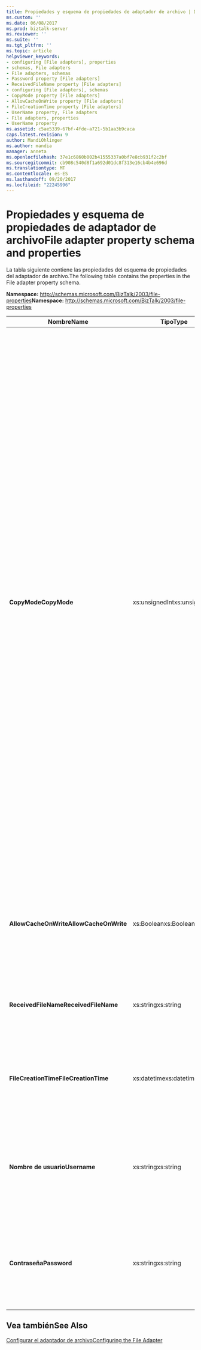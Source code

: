```yaml
---
title: Propiedades y esquema de propiedades de adaptador de archivo | Documentos de Microsoft
ms.custom: ''
ms.date: 06/08/2017
ms.prod: biztalk-server
ms.reviewer: ''
ms.suite: ''
ms.tgt_pltfrm: ''
ms.topic: article
helpviewer_keywords:
- configuring [File adapters], properties
- schemas, File adapters
- File adapters, schemas
- Password property [File adapters]
- ReceivedFileName property [File adapters]
- configuring [File adapters], schemas
- CopyMode property [File adapters]
- AllowCacheOnWrite property [File adapters]
- FileCreationTime property [File adapters]
- UserName property, File adapters
- File adapters, properties
- UserName property
ms.assetid: c5ae5339-67bf-4fde-a721-5b1aa3b9caca
caps.latest.revision: 9
author: MandiOhlinger
ms.author: mandia
manager: anneta
ms.openlocfilehash: 37e1c6860b002b41555337a0bf7e8cb931f2c2bf
ms.sourcegitcommit: cb908c540d8f1a692d01dc8f313e16cb4b4e696d
ms.translationtype: MT
ms.contentlocale: es-ES
ms.lasthandoff: 09/20/2017
ms.locfileid: "22245996"
---
```

# <a name="file-adapter-property-schema-and-properties"></a><span data-ttu-id="63064-102">Propiedades y esquema de propiedades de adaptador de archivo</span><span class="sxs-lookup"><span data-stu-id="63064-102">File adapter property schema and properties</span></span>
<span data-ttu-id="63064-103">La tabla siguiente contiene las propiedades del esquema de propiedades del adaptador de archivo.</span><span class="sxs-lookup"><span data-stu-id="63064-103">The following table contains the properties in the File adapter property schema.</span></span>  
  
 <span data-ttu-id="63064-104">**Namespace:** http://schemas.microsoft.com/BizTalk/2003/file-properties</span><span class="sxs-lookup"><span data-stu-id="63064-104">**Namespace:** http://schemas.microsoft.com/BizTalk/2003/file-properties</span></span>  
  
|<span data-ttu-id="63064-105">Nombre</span><span class="sxs-lookup"><span data-stu-id="63064-105">Name</span></span>|<span data-ttu-id="63064-106">Tipo</span><span class="sxs-lookup"><span data-stu-id="63064-106">Type</span></span>|<span data-ttu-id="63064-107">Description</span><span class="sxs-lookup"><span data-stu-id="63064-107">Description</span></span>|  
|----------|----------|-----------------|  
|<span data-ttu-id="63064-108">**CopyMode**</span><span class="sxs-lookup"><span data-stu-id="63064-108">**CopyMode**</span></span>|<span data-ttu-id="63064-109">xs:unsignedInt</span><span class="sxs-lookup"><span data-stu-id="63064-109">xs:unsignedInt</span></span>|<span data-ttu-id="63064-110">Define el modo de copia que se utilizará al escribir un mensaje en un archivo.</span><span class="sxs-lookup"><span data-stu-id="63064-110">Defines the copy mode to use when writing a message to a file.</span></span> <span data-ttu-id="63064-111">Los valores válidos son:</span><span class="sxs-lookup"><span data-stu-id="63064-111">Valid values are:</span></span><br /><br /> <span data-ttu-id="63064-112">**Append (0).**</span><span class="sxs-lookup"><span data-stu-id="63064-112">**Append (0).**</span></span> <span data-ttu-id="63064-113">El controlador de envío de archivo abre un archivo, si existe, y anexa un mensaje al final del archivo.</span><span class="sxs-lookup"><span data-stu-id="63064-113">The File send handler opens a file if it exists and appends a message to the end of the file.</span></span> <span data-ttu-id="63064-114">Si el archivo no existe, el controlador de envío de archivo crea un nuevo archivo.</span><span class="sxs-lookup"><span data-stu-id="63064-114">If the file does not exist, the File send handler creates a new file.</span></span><br /><br /> <span data-ttu-id="63064-115">**Crear nuevo (1).**</span><span class="sxs-lookup"><span data-stu-id="63064-115">**Create new (1).**</span></span> <span data-ttu-id="63064-116">Si el archivo no existe, el controlador de envío de archivo crea un archivo nuevo para escribir en él.</span><span class="sxs-lookup"><span data-stu-id="63064-116">If a file does not exist, the File send handler creates a new file and writes to it.</span></span> <span data-ttu-id="63064-117">Si el archivo ya existe, el controlador de envío de archivo notifica un error y sigue la lógica de reintento de adaptador común para los puertos de envío.</span><span class="sxs-lookup"><span data-stu-id="63064-117">If the file already exists, the File send handler reports an error and then follows common adapter retry logic for send ports.</span></span> <span data-ttu-id="63064-118">Éste el modo de copia predeterminado para el controlador de envío de archivo.</span><span class="sxs-lookup"><span data-stu-id="63064-118">This is a default copy mode for the File send handler.</span></span><br /><br /> <span data-ttu-id="63064-119">**Sobrescribir (2).**</span><span class="sxs-lookup"><span data-stu-id="63064-119">**Overwrite (2).**</span></span> <span data-ttu-id="63064-120">El controlador de envío de archivo abre un archivo, si existe, y sobrescribe su contenido.</span><span class="sxs-lookup"><span data-stu-id="63064-120">The File send handler opens a file if it exists and overwrites its content.</span></span> <span data-ttu-id="63064-121">Si el archivo no existe, el controlador de envío de archivo crea un nuevo archivo.</span><span class="sxs-lookup"><span data-stu-id="63064-121">If the file does not exist, the File send handler creates a new file.</span></span>|  
|<span data-ttu-id="63064-122">**AllowCacheOnWrite**</span><span class="sxs-lookup"><span data-stu-id="63064-122">**AllowCacheOnWrite**</span></span>|<span data-ttu-id="63064-123">xs:Boolean</span><span class="sxs-lookup"><span data-stu-id="63064-123">xs:Boolean</span></span>|<span data-ttu-id="63064-124">Define si el adaptador de archivo utiliza el almacenamiento en caché del sistema de archivos al escribir un mensaje en un archivo.</span><span class="sxs-lookup"><span data-stu-id="63064-124">Defines whether the File adapter uses file system caching when writing messages to a file.</span></span>|  
|<span data-ttu-id="63064-125">**ReceivedFileName**</span><span class="sxs-lookup"><span data-stu-id="63064-125">**ReceivedFileName**</span></span>|<span data-ttu-id="63064-126">xs:string</span><span class="sxs-lookup"><span data-stu-id="63064-126">xs:string</span></span>|<span data-ttu-id="63064-127">Define el nombre completo del archivo en el que el adaptador de archivo leerá el mensaje.</span><span class="sxs-lookup"><span data-stu-id="63064-127">Defines the full name of the file from which the File adapter reads the message.</span></span>|  
|<span data-ttu-id="63064-128">**FileCreationTime**</span><span class="sxs-lookup"><span data-stu-id="63064-128">**FileCreationTime**</span></span>|<span data-ttu-id="63064-129">xs:datetime</span><span class="sxs-lookup"><span data-stu-id="63064-129">xs:datetime</span></span>|<span data-ttu-id="63064-130">Define la hora en que se escribió el archivo en la carpeta supervisada por el adaptador de recepción de archivo.</span><span class="sxs-lookup"><span data-stu-id="63064-130">Defines the time that the file was written to the folder that is monitored by the File receive adapter.</span></span>|  
|<span data-ttu-id="63064-131">**Nombre de usuario**</span><span class="sxs-lookup"><span data-stu-id="63064-131">**Username**</span></span>|<span data-ttu-id="63064-132">xs:string</span><span class="sxs-lookup"><span data-stu-id="63064-132">xs:string</span></span>|<span data-ttu-id="63064-133">Define el nombre de usuario de la cuenta utilizada para especificar credenciales alternativas de acceso a recursos compartidos de red.</span><span class="sxs-lookup"><span data-stu-id="63064-133">Defines the user name for the account used when specifying alternative credentials to access a network share.</span></span>|  
|<span data-ttu-id="63064-134">**Contraseña**</span><span class="sxs-lookup"><span data-stu-id="63064-134">**Password**</span></span>|<span data-ttu-id="63064-135">xs:string</span><span class="sxs-lookup"><span data-stu-id="63064-135">xs:string</span></span>|<span data-ttu-id="63064-136">Define la contraseña de la cuenta utilizada para especificar credenciales alternativas de acceso a recursos compartidos de red.</span><span class="sxs-lookup"><span data-stu-id="63064-136">Defines the password for the account used when specifying alternative credentials to access a network share.</span></span>|  
  
## <a name="see-also"></a><span data-ttu-id="63064-137">Vea también</span><span class="sxs-lookup"><span data-stu-id="63064-137">See Also</span></span>  
 [<span data-ttu-id="63064-138">Configurar el adaptador de archivo</span><span class="sxs-lookup"><span data-stu-id="63064-138">Configuring the File Adapter</span></span>](../core/configure-the-file-adapter.md)